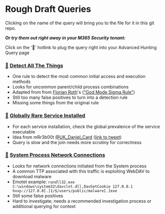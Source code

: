 # Rough Draft Queries

Clicking on the name of the query will bring you to the file for it in this git repo.

***Or try them out right away in your M365 Security tenant:***

Click on the '🔎' hotlink to plug the query right into your Advanced Hunting Query page

### [🔎](https://security.microsoft.com/v2/advanced-hunting?query=H4sIAAAAAAAAA9VZbW_bNhC-zwX2H5QOaGPAtbOkb0vRD16aNFnnNFuaFMU2dKok22ps2bDsZBmG_vY-91CqIolOY0cOYAiySd7x3ng8Hk9NaYojLfHFlZFMJEDLkY6MZSgDtPakj9ZYQsAj9P9AbyI9eSgxevflNfo6o83_AK1j4HYx1yX2FPMD4P0g98BJeY3R78g2Wj1QmoBrjJ7CupgZY6TBlnKZyif0PMrSlEPMHMqmbMm_soH-c_kJjw-cDfkZ_Hw8T9DakKeAufIM73P0NtHaAuwZ5j8B76f438C_yqTSTSDLhZyRdwT5p2iNIIGHd8jeESip3BEwVO-XeH25RN-FZIq5Ln9Cywu0I_yqxXxIHkBS1b5OW2nPw2-_BBlhxgX6Y7QiWiAPH1AiY4085Jw2UzmLEJV8wtUbQrcM-rfU5MUcuu9gHULg-okFZmvvoVfWOtMtBiXV3qb_BaHFcR316H0ji1W8a6EKUw9z0VL9bPAxfSuyQFXXLsbP0dqCBxXhPau0xhq21TOS2CBhMlae16EfdWj9ICdjeQ1jYKqst_FejQAurZbJMOHe8zA-uaLnFt6RZRV7eB8BW_dvERpxNMJY2ZYmDvhWDV-hf04pA2iiccmjNWLZxXiqlWI6hcfEG5v_Kfb_9PweIRq38rR3qPeAUc-X3yi5Yhl_0bUM6TcqvwOdDzF-xF5eEl3B29B-JO8ZKUNGN9XWzmH9lvIH_DfYi8r7kTvSUPwVZ8ovaNVWQtpjOZFT-SAHKyTx77DvHqy8h33VWhm5XfjzqTxeIUsfrJQnH0HaVfIG9eI-JN6_1osXl7oBDI3_ETMhzRE10xkTowt7VB2vy_zS87t6Xi-S3KFM2Zx8Hs-2CfPAMDn1quOu_uAzb0kz_6r1Uz2u55Ce8IaDD00H6FWvp7nN2LlrBqXvGXOk_yrnHgN2Bs3GWMEYsOqtPML9a5s72q6hufEF5DPK8XGWZnNz59P822Pm6zNvq-OeqVghskLDt3przOL8I24Bj--Mn_NNU_-ONXXuSFNH_gGn5XO5Cx7L9kpdG6WrlZkpV8m-U8esEQS89VUrQZNniIdIpPfN7Wtiod6rq-V9zhkubaCjDk8Dc_MNGCF7hA5ZL6ja9qYSoBl3C5nrLlr78gZz2vIXHh1tV86zTVvr7BhvB1Dl9Z4YqZ46ssNzIb3bnya33JAUFa71t_KN0axVbKkUOLz9m2pPMdYHM3xqHRlyxHpdyBPQZFZ53feSHOiQFQfVWrG-cPY8lbeaZNnn4jSLFa3azGx5Ec16rDh9pJyXpHLz2kxRDvOkGt8me9dKxzCp9xT9oTq_jcRUo6b0l7GUM4rqeI2S9dD8LFoqpxjrGDPWmPijdbnlcXvATPYB897eUjl59KpmkvmVd4GJE1c9x6Fvayz8gPcdomG78ntm3lMz728B2-Ou0RmvSNFNzgMbnZacQMJ9eYsomFUbjE67rMT36acmWsbWmmDE3HfdsstfMtKUa96ZvIvEjpSq7UtBzSphmcZaQuMzdsgmYC4t5iVzMno2aovIvMZ68n1geoh65tvHWYFX5k0t3JCmCbcW6-9qsW4SARevy67N8PAe5w5pB93Bl5BKJexWagFj8fKp3cCYSmo0HCRaNrB3Ap4JYUK1Ab369G0_N8Nn9Vu_X2gdXivurW-2yq9k6teHmDG_f39f63l28A7yQ5OvHFCet2gdc8TjftGvCcYfdWy-PTOPHEr9hBQjxm83-fb0SczXjGxHmUznM2Ounl_veKcPklmaeeuXiqtfItLVr1v2YP2GXltfyN9uNms2x3wcvUo1Dznht8ivnyLIXSAeAAA&timeRangeId=week) [Detect All The Things](DetectAllTheThings.kusto)

- One rule to detect the most common initial access and execution methods
- Looks for uncommon parent/child process combinations
- Adapted from from [Florian Roth](https://twitter.com/cyb3rops)'s (["God Mode Sigma Rule"](https://gist.github.com/Neo23x0/811db09add59068a7a80273d7e5f6e0f))
- Still too many false positives to turn into a detection rule
- Missing some things from the original rule

### [🔎](https://security.microsoft.com/v2/advanced-hunting?query=H4sIAAAAAAAAA71XbWvTUBQ-nwX_QywIHexFB_pBHTLbTQduDDfxg4p0SdZ2S5PSm3abDH-7z3lyb5M06RpGldAmufe8Pc8599ybHdkRTz5KJIlcSA_3SO4w8gXPEwnxdIb_icxkKD7fD-QWd1-mkkLmAvKhPJUnsKOWjjGWYnaAUYN3s6Ad1mirXAr_-q96Q2h4col7RJ2hxHjT-R6eAtw12kSuqan-POkXEHgyZuwzvoXQ8W2M-qbSpzXz5_A9YTQDWIroZw-_l_KC11s8Zxh7mLsCAkNbPUYRQzPEuP7UU5f2M9QHeFIvKSR17h7yN0SaMbwPqRSyCWTOwf6Yo3v03lrg_wgyhtxFjD2ARJ3NQ8veCSRHHHlm7bXw75BolJeMLaCm4kiIyofeGE9TjCr__Ya5VKmEHhXRyGZ3C1fOkbE5nXFW5frMYsaAq6VM55JIDS2PMW8gpZKZbh1yh6DNWc9e7RpGMh4nzMsN7Q7IkIF1n1WgEtsWp6K45nzOX0RfiidBpK5-ja025zshs1X_LsMdRh7YGhkS8QGeJ6zDiNI6c8z674EtxeriaslGIaJvZDaA5s2c55TysV0b13i7I74eZ4uRuvWlVTa0saQ2_6eMxyc-8wCaevY0yubZWm69Kx_kK2OK8KzVuAsfBohMpbIj4g1YwTNb3-UaXjf2wNqO_wn2Y0Y9IbNab-qhWBOuTrYXeobBSIe1OkWERY2APBnUhPbfMeT2OR6Xos9ZPeLMlCvZI4qILLmut8jloe2kGs0pJQelun8jP3Bl7Pbxr4hzBgxnq6i9AhpvAY-3gCjbr1JiMrbDqNUO9Lo1c8ty9ZiqcB13hNkRu7pq1fFa7cP7thfMuBtOba_L--IB_HQb98dwjjOg7QDXcN5x1YJGHzJXxu57yl-AdRUTj-agvVJzY4nHcj0WKzvzo6vF7TOrvWzL98q-6Gy25GfDKHTX9VlFMWtqfbGULTeP6Gy-HxVPAeuKqmq9HJnaM7a2fTJSPMM4fjdrOtTmkpW-uTTz1ZkyZ9X5avQu7itoacy6s2V73x7vsV1J5e5axORwLJ7PnGyzc5pb5c5atvOEtiu2ShY3eBqI18BtXY86k0-IcVdeyWspn_cec9ob8GTrzvF_eA5-LuWTjjc_5Xk8oWc7bGJHNKoe32N5j_cTaXr-u6edKeyMmPWh_KbFzsJ6zSumDW6Vq8_0mLJ6QubJnUJTMjq2mmr3FlrV-cxOMT-moKOnp1_st-qzLoua4wt-Q9Xlspij_7M-MqYTRp7HlO1d7hurzW6RR1bcBceUvJKQ1b_FrGqmXQ2tZvxhnMVvz7rvsrpKX6XjyTtp-pWX11tC_lz2VvtQ3L78BTglE2VCDwAA&timeRangeId=week) [Globally Rare Service Installed](GloballyRareService.kusto)

- For each service installation, check the global prevalence of the service executable
- Idea from mRr3b00t [@UK_Daniel_Card](https://twitter.com/UK_Daniel_Card) ([link to tweet](https://twitter.com/UK_Daniel_Card/status/1657005272764760065))
- Query is slow and the join needs more scrutiny for correctness

### [🔎](https://security.microsoft.com/v2/advanced-hunting?query=H4sIAAAAAAAAA6WU3WrbQBCF57rQd9iKQlJo4zr9o4ZcpHZLe1NMHdqUpgTZVmpjRRKSbCdQ8uz9ZlaKJWNDISyWd2dnzpk5M1JHOuJkJLdSSCmRXHOaSM4u5DyXRP5gSTiXspaUm4V5pNjUOjEvPRWVfSmxTNmPuXXghdzdsitlVuEV8lgewavMp1XUNUtRnJyxhvyH-BXYJkSFlpuirjkpUo1X2C7H44o1x9tV1khuJCOX1CLqSn5gH8sA3u8WmfKc8lxzr76hsWjWMbbQlNhkG1mWpanhGUIsyhJJr-GXo0ICUsx6JcdyZL6qRx-_C6siqXgLzkVDf_W_4C6UFdXE-JXEe6znZK72kWXQJz6lH3ND7hL3Ds-X1a-LbQarqtCzvNoev3j-xtaRp_yW8EfkXbDPOI1hUzU7W1r4KF-N1jvgf2WekXxtTclH7JFl7_v917o3MxbN9wt3vjObSRtylxqW9v4T1thwVWWNOZE7nkFrXoOd6KeNyTzDO6viTyy-v2N-R1Q9uecOWl2_sU4s6YKixJajqqJVDPfUl9ikHIKeocRrubS5vOSUs1tVM30o3xpTpWjPWI5Vvx8fyNZtRTmbeFUs2sO-jerkiSmmXdSObN6jgBl4K-_p67G8Ic8jLDX7QD7DrtFXRPpuTJlCZ0qoTd_20jTRDi7kRUOdh-fl5zUwPVxDldgmP2NKQ7gW_83ku99jdVuou9Z-Jn-TWp7K1pyQ4v5rWHs-RIFzqj9vdeSnfWFz48_p_4F965pvbD2T_wDuYJTv2gUAAA&timeRangeId=week) [System Process Network Connections](SystemProcessNetCons.kusto)

- Looks for network connections initiated from the System process
- A common TTP associated with this traffic is exploiting WebDAV to download malware
- Emotet example: `rundll32.exe C:\windows\system32\davclnt.dll,DavSetCookie 127.0.0.1 hxxp://127.0.0[.]1/$/users/public/malware[.]exe`
- Still some false positives
- Hard to investigate; needs a recommended investigation process or additional querying for context
